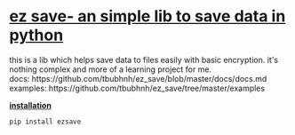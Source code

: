 <u><h1>ez save- an simple lib to save data in python</h1></u>
<p>
this is a lib which helps save data to files easily with basic encryption.
it's nothing complex and more of a learning project for me.
<br>
docs: https://github.com/tbubhnh/ez_save/blob/master/docs/docs.md<br>
examples: https://github.com/tbubhnh/ez_save/tree/master/examples
</p>
<u><b>installation</b></u>
<p>


```
pip install ezsave
```
</p>
